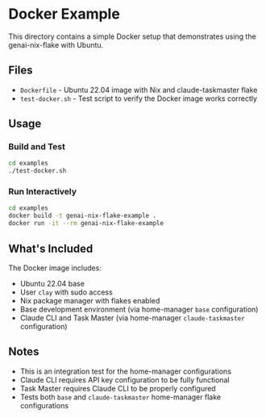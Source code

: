 # Docker Example

This directory contains a simple Docker setup that demonstrates using the genai-nix-flake with Ubuntu.

## Files

- `Dockerfile` - Ubuntu 22.04 image with Nix and claude-taskmaster flake
- `test-docker.sh` - Test script to verify the Docker image works correctly

## Usage

### Build and Test

```bash
cd examples
./test-docker.sh
```

### Run Interactively

```bash
cd examples
docker build -t genai-nix-flake-example .
docker run -it --rm genai-nix-flake-example
```

## What's Included

The Docker image includes:
- Ubuntu 22.04 base
- User `clay` with sudo access
- Nix package manager with flakes enabled
- Base development environment (via home-manager `base` configuration)
- Claude CLI and Task Master (via home-manager `claude-taskmaster` configuration)

## Notes

- This is an integration test for the home-manager configurations
- Claude CLI requires API key configuration to be fully functional
- Task Master requires Claude CLI to be properly configured
- Tests both `base` and `claude-taskmaster` home-manager flake configurations